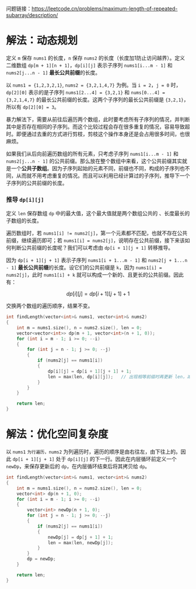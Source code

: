 问题链接：https://leetcode.cn/problems/maximum-length-of-repeated-subarray/description/

# 解法：动态规划

定义 `m` 保存 `nums1` 的长度，`n` 保存 `nums2` 的长度（长度加1防止访问越界）。定义二维数组 `dp[m + 1][n + 1]`，`dp[i][j]` 表示子序列 `nums1[i...m - 1]` 和 `nums2[j...n - 1]` **最长公共前缀**的长度。

以 `nums1 = {1,2,3,2,1}`, `nums2 = {3,2,1,4,7}` 为例。当 `i = 2`，`j = 0` 时，`dp[2][0]` 表示的是子序列 `nums1[2...4] = {3,2,1}` 和 `nums[0...4] = {3,2,1,4,7}` 的最长公共前缀的长度。这两个子序列的最长公共前缀是 `{3,2,1}`，所以有 `dp[2][0] = 3`。

暴力解法下，需要从前往后遍历两个数组，此时要考虑所有子序列的情况，并判断其中是否存在相同的子序列。而这个比较过程会存在很多重复的情况，容易导致超时。即便通过去重的方式进行剪枝，剪枝这个操作本身还是会占用很多时间，也很麻烦。

如果我们从后向前遍历数组的所有元素，只考虑子序列 `nums1[i...m - 1]` 和 `nums2[j...n - 1]` 的公共前缀。那么放在整个数组中来看，这个公共前缀其实就是一个**公共子数组**。因为子序列起始的元素不同，前缀也不同，构成的子序列也不同，从而就不用考虑重复的情况。而且可以利用已经计算过的子序列，推导下一个子序列的公共前缀的长度。

### 推导 `dp[i][j]`

定义 `len` 保存数组 `dp` 中的最大值，这个最大值就是两个数组公共的 、长度最长的子数组的长度。

遍历数组时，若 `nums1[i] != nums2[j]`，第一个元素都不匹配，也就不存在公共前缀，继续遍历即可；若 `nums1[i] = nums2[j]`，说明存在公共前缀，接下来该如何判断公共前缀的长度呢？我们可以考虑由 `dp[i + 1][j + 1]` 转移推导。

因为 `dp[i + 1][j + 1]` 表示子序列 `nums1[i + 1...m - 1]` 和 `nums2[j + 1...n - 1]` **最长公共前缀**的长度。设它们的公共前缀是 `k`，因为 `nums1[i] = nums2[j]`，此时 `nums1[i] + k` 就可以构成一个新的、且更长的公共前缀。因此有：

$$dp[i][j] = dp[i + 1][j + 1] + 1$$

交换两个数组的遍历顺序，结果不变。

```cpp
int findLength(vector<int>& nums1, vector<int>& nums2)
{
    int m = nums1.size(), n = nums2.size(), len = 0;
    vector<vector<int>> dp(m + 1, vector<int>(n + 1, 0));
    for (int i = m - 1; i >= 0; --i)
    {
        for (int j = n - 1; j >= 0; --j)
        {
            if (nums2[j] == nums1[i])
            {
                dp[i][j] = dp[i + 1][j + 1] + 1;
                len = max(len, dp[i][j]);   // 出现相等前缀时再更新 len，减少比较时间
            }
        }
    }

    return len;
}
```

# 解法：优化空间复杂度

以 `nums1` `为行遍历，nums2` 为列遍历时，遍历的顺序是由右往左，由下往上的。因此 `dp[i + 1][j + 1]` 处于 `dp[i][j]` 的下一行。因此在内层循环前定义一个 `newDp`，来保存更新后的 `dp`，在内层循环结束后将其拷贝给 `dp`。

```cpp
int findLength(vector<int>& nums1, vector<int>& nums2)
{
    int m = nums1.size(), n = nums2.size(), len = 0;
    vector<int> dp(n + 1, 0);
    for (int i = m - 1; i >= 0; --i)
    {
        vector<int> newDp(n + 1, 0);
        for (int j = n - 1; j >= 0; --j)
        {
            if (nums2[j] == nums1[i])
            {
                newDp[j] = dp[j + 1] + 1;
                len = max(len, newDp[j]);
            }
        }
        dp = newDp;
    }

    return len;
}
```
